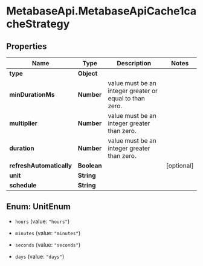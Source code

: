# MetabaseApi.MetabaseApiCache1cacheStrategy

## Properties

Name | Type | Description | Notes
------------ | ------------- | ------------- | -------------
**type** | **Object** |  | 
**minDurationMs** | **Number** | value must be an integer greater or equal to than zero. | 
**multiplier** | **Number** | value must be an integer greater than zero. | 
**duration** | **Number** | value must be an integer greater than zero. | 
**refreshAutomatically** | **Boolean** |  | [optional] 
**unit** | **String** |  | 
**schedule** | **String** |  | 



## Enum: UnitEnum


* `hours` (value: `"hours"`)

* `minutes` (value: `"minutes"`)

* `seconds` (value: `"seconds"`)

* `days` (value: `"days"`)




